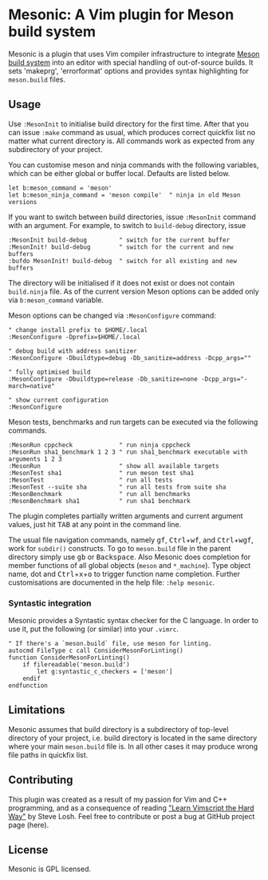 # Mesonic: A Vim plugin for Meson build system

Mesonic is a plugin that uses Vim compiler infrastructure to integrate
[Meson build system](https://mesonbuild.com/) into an editor with special
handling of out-of-source builds. It sets 'makeprg', 'errorformat' options and
provides syntax highlighting for ``meson.build`` files.

## Usage

Use ``:MesonInit`` to initialise build directory for the first time. After that
you can issue ``:make`` command as usual, which produces correct quickfix list
no matter what current directory is. All commands work as expected from any
subdirectory of your project.

You can customise meson and ninja commands with the following variables, which
can be either global or buffer local. Defaults are listed below.

```vim
let b:meson_command = 'meson'
let b:meson_ninja_command = 'meson compile'  " ninja in old Meson versions
```

If you want to switch between build directories, issue ``:MesonInit`` command
with an argument. For example, to switch to ``build-debug`` directory, issue

```vim
:MesonInit build-debug         " switch for the current buffer
:MesonInit! build-debug        " switch for the current and new buffers
:bufdo MesonInit! build-debug  " switch for all existing and new buffers
```

The directory will be initialised if it does not exist or does not contain
``build.ninja`` file. As of the current version Meson options can be added only
via ``b:meson_command`` variable.

Meson options can be changed via ``:MesonConfigure`` command:

```vim
" change install prefix to $HOME/.local
:MesonConfigure -Dprefix=$HOME/.local

" debug build with address sanitizer
:MesonConfigure -Dbuildtype=debug -Db_sanitize=address -Dcpp_args=""

" fully optimised build
:MesonConfigure -Dbuildtype=release -Db_sanitize=none -Dcpp_args="-march=native"

" show current configuration
:MesonConfigure
```

Meson tests, benchmarks and run targets can be executed via the following commands.

```vim
:MesonRun cppcheck             " run ninja cppcheck
:MesonRun sha1_benchmark 1 2 3 " run sha1_benchmark executable with arguments 1 2 3
:MesonRun                      " show all available targets
:MesonTest sha1                " run meson test sha1
:MesonTest                     " run all tests
:MesonTest --suite sha         " run all tests from suite sha
:MesonBenchmark                " run all benchmarks
:MesonBenchmark sha1           " run sha1 benchmark
```

The plugin completes partially written arguments and current argument values,
just hit <kbd>TAB</kbd> at any point in the command line.

The usual file navigation commands, namely <kbd>g</kbd><kbd>f</kbd>,
<kbd>Ctrl</kbd>+<kbd>w</kbd><kbd>f</kbd>, and
<kbd>Ctrl</kbd>+<kbd>w</kbd><kbd>g</kbd><kbd>f</kbd>, work for `subdir()`
constructs. To go to ``meson.build`` file in the parent directory simply use
<kbd>g</kbd><kbd>b</kbd> or <kbd>Backspace</kbd>. Also Mesonic does completion
for member functions of all global objects (`meson` and `*_machine`). Type
object name, dot and <kbd>Ctrl</kbd>+<kbd>x</kbd>+<kbd>o</kbd> to trigger
function name completion.  Further customisations are documented in the
help file: ``:help mesonic``.

### Syntastic integration

Mesonic provides a Syntastic syntax checker for the C language. In order to use
it, put the following (or similar) into your ``.vimrc``.

```vim
" If there's a `meson.build` file, use meson for linting.
autocmd FileType c call ConsiderMesonForLinting()
function ConsiderMesonForLinting()
    if filereadable('meson.build')
        let g:syntastic_c_checkers = ['meson']
    endif
endfunction
```

## Limitations

Mesonic assumes that build directory is a subdirectory of top-level directory of
your project, i.e. build directory is located in the same directory where your
main ``meson.build`` file is. In all other cases it may produce wrong file paths
in quickfix list.

## Contributing

This plugin was created as a result of my passion for Vim and C++
programming, and as a consequence of reading
["Learn Vimscript the Hard Way"](http://learnvimscriptthehardway.stevelosh.com/)
by Steve Losh. Feel free to contribute or post a bug at GitHub project page
(here).

## License

Mesonic is GPL licensed.
